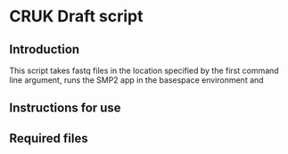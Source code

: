 # CRUK Draft script
## Introduction
This script takes fastq files in the location specified by the first command line argument, runs the SMP2 app in the basespace 
environment and 

## Instructions for use


## Required files

